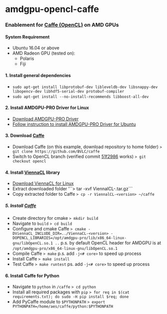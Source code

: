 # amdgpu-opencl-caffe
### Enablement for [Caffe (OpenCL)](https://github.com/BVLC/caffe/tree/opencl) on AMD GPUs


#### System Requirement
- Ubuntu 16.04 or above
- AMD Radeon GPU (tested on):
	- Polaris
	- Fiji


#### 1. Install general dependencies
- ```sudo apt-get install libprotobuf-dev libleveldb-dev libsnappy-dev libopencv-dev libhdf5-serial-dev protobuf-compiler```
- ```sudo apt-get install --no-install-recommends libboost-all-dev```


#### 2. Install AMDGPU-PRO Driver for Linux
- [Download AMDGPU-PRO Driver](http://support.amd.com/en-us/kb-articles/Pages/AMDGPU-PRO-Driver-for-Linux-Release-Notes.aspx)
- [Follow instruction to install AMDGPU-PRO Driver for Ubuntu](http://support.amd.com/en-us/kb-articles/Pages/AMDGPU-PRO-Install.aspx)


#### 3. Download [Caffe](https://github.com/BVLC/caffe)
- Download Caffe (on this example, download repository to home folder)
	```> git clone https://github.com/BVLC/caffe```
- Switch to OpenCL branch (verified commit [51f2986](https://github.com/BVLC/caffe/tree/51f2986ee0c3955bfaaa495b25e9a1d0a7036c26) works)
	```> git checkout opencl```


#### 4. Install [ViennaCL](http://viennacl.sourceforge.net/) library
- [Download ViennaCL for Linux](http://viennacl.sourceforge.net/viennacl-download.html)
- Extract downloaded folder
	'``> tar -xvf ViennalCL-<version>.tar.gz```
- Copy extracted folder to Caffe
	```> cp -r ViennalCL-<version> ~/caffe```


##### 5. Install [Caffe](https://github.com/BVLC/caffe)
- Create directory for cmake
	```> mkdir build```
- Navigate to `build` 
	```> cd build```
- Configure and cmake Caffe
	```> cmake -DViennaCL_INCLUDE_DIR=../ViennaCL-<version> -DOPENCL_LIBRARIES=/opt/amdgpu-pro/lib/x86_64-linux-gnu/libOpenCL.so.1 ..```
    p.s. by default OpenCL header for AMDGPU is at `/opt/amdgpu-pro/x86_64-linux-gnu/libOpenCL.so.1`
- Compile Caffe
	```> make```
	p.s. add `-j<# core>` to speed up process
- Install Caffe
	```> make install```
- Test Caffe
	```> make runtest```
	ps. add `-j<# core>` to speed up process


#### 6. Install Caffe for Python
- Navigate to `python` in `/caffe`
	```> cd python```
- Install all required packages with `pip`
	```> for req in $(cat requirements.txt); do sudo -H pip install $req; done```
- Add PyCaffe module to `$PYTHONPATH`
	```> export PYTHONPATH=/home/aes/caffe/python:$PYTHONPATH```
